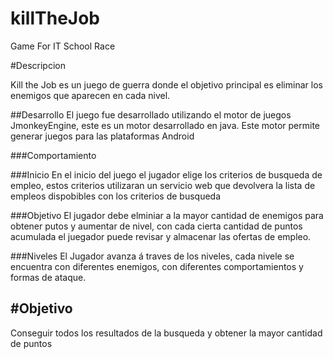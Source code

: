 killTheJob
==========

Game For IT School Race

#Descripcion


Kill the Job es un juego de guerra donde el objetivo principal es eliminar los enemigos que aparecen en cada nivel.

##Desarrollo
El juego fue desarrollado utilizando el motor de juegos JmonkeyEngine, este es un motor desarrollado en java. Este motor permite generar juegos para las plataformas Android

###Comportamiento

###Inicio
En el inicio del juego el jugador elige los criterios de busqueda de empleo, estos criterios utilizaran un servicio web que devolvera la lista de empleos dispobibles con los criterios de busqueda

###Objetivo
El jugador debe elminiar a la mayor cantidad de enemigos para obtener putos y aumentar de nivel, con cada cierta cantidad de puntos acumulada el juegador puede revisar y almacenar las ofertas de empleo.

###Niveles
El Jugador avanza á traves de los niveles, cada nivele se encuentra con diferentes enemigos, con diferentes comportamientos y formas de ataque.

#Objetivo
--------
Conseguir todos los resultados de la busqueda y obtener la mayor cantidad de puntos 
